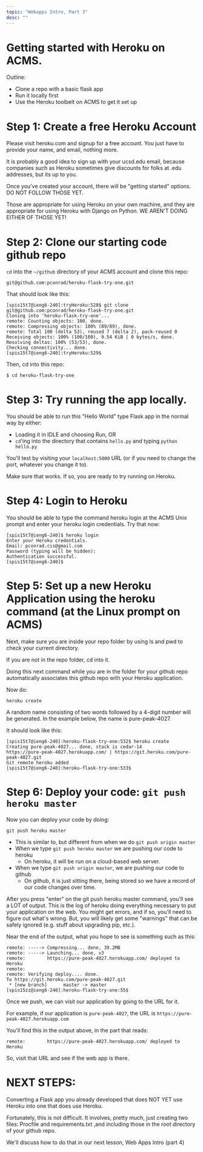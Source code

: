 ```yaml
---
topic: "Webapps Intro, Part 3"
desc: ""
---
```



# Getting started with Heroku on ACMS.

Outline:

* Clone a repo with a basic flask app
* Run it locally first
* Use the Heroku toolbelt on ACMS to get it set up

# Step 1: Create a free Heroku Account


Please visit heroku.com and signup for a free account.  You just have to provide your name, and email, nothing more.  

It is probably a good idea to sign up with your ucsd.edu email, because companies such as Heroku sometimes give discounts for folks at .edu addresses, but its up to you.

Once you've created your account, there will be "getting started" options.  DO NOT FOLLOW THOSE YET.  

Those are appropriate for using Heroku on your own machine, and they are appropriate for using Heroku with Django on Python.  WE AREN'T DOING EITHER OF THOSE YET!

# Step 2:  Clone our starting code github repo

`cd` into the `~/github` directory of your ACMS account and clone this repo:

```
git@github.com:pconrad/heroku-flask-try-one.git
```

That should look like this:
```
[spis15t7@ieng6-240]:tryHeroku:528$ git clone git@github.com:pconrad/heroku-flask-try-one.git
Cloning into 'heroku-flask-try-one'...
remote: Counting objects: 100, done.
remote: Compressing objects: 100% (89/89), done.
remote: Total 100 (delta 53), reused 7 (delta 2), pack-reused 0
Receiving objects: 100% (100/100), 9.54 KiB | 0 bytes/s, done.
Resolving deltas: 100% (53/53), done.
Checking connectivity... done.
[spis15t7@ieng6-240]:tryHeroku:529$ 
```

Then, cd into this repo:

```
$ cd heroku-flask-try-one
```  
  
# Step 3: Try running the app locally.

You should be able to run this "Hello World" type Flask app in the normal way by either:

* Loading it in IDLE and choosing Run, OR
* `cd`'ing into the directory that contains `hello.py` and typing `python hello.py`

You'll test by visiting your `localhost:5000` URL (or if you need to change the port, whatever you change it to).

Make sure that works.  If so, you are ready to try running on Heroku.

# Step 4: Login to Heroku

You should be able to type the command heroku login at the ACMS Unix prompt and enter your heroku login credentials.  Try that now:

```
[spis15t7@ieng6-240]$ heroku login
Enter your Heroku credentials.
Email: pconrad.cis@gmail.com
Password (typing will be hidden): 
Authentication successful.
[spis15t7@ieng6-240]$ 
```

# Step 5: Set up a new Heroku Application using the heroku command (at the Linux prompt on ACMS)

Next, make sure you are inside your repo folder by using ls and pwd to check your current directory.

If you are not in the repo folder, cd into it. 

Doing this next command while you are in the folder for your github repo automatically associates this github repo with your Heroku application.

Now do:

```
heroku create
```

A random name consisting of two words followed by a 4-digit number will be generated.  In the example below, the name is pure-peak-4027.

It should look like this:

```
[spis15t7@ieng6-240]:heroku-flask-try-one:532$ heroku create
Creating pure-peak-4027... done, stack is cedar-14
https://pure-peak-4027.herokuapp.com/ | https://git.heroku.com/pure-peak-4027.git
Git remote heroku added
[spis15t7@ieng6-240]:heroku-flask-try-one:533$ 
```

# Step 6: Deploy your code: `git push heroku master`


Now you can deploy your code by doing:

`git push heroku master`

* This is similar to, but different from when we do `git push origin master`
* When we type `git push heroku master` we are pushing our code to heroku
    * On heroku, it will be run on a cloud-based web server.
* When we type  `git push origin master`, we are pushing our code to github
    * On github, it is just sitting there, being stored so we have a record of our code changes over time.

After you press "enter" on the git push heroku master command, you'll see a LOT of output.  This is the log of heroku doing everything necessary to put your application on the web.  You might get errors, and if so, you'll need to figure out what's wrong.  But, you will likely get some "warnings" that can be safely ignored (e.g. stuff about upgrading pip, etc.).

Near the end of the output, what you hope to see is something such as this:
```
remote: -----> Compressing... done, 39.2MB
remote: -----> Launching... done, v3
remote:        https://pure-peak-4027.herokuapp.com/ deployed to Heroku
remote: 
remote: Verifying deploy.... done.
To https://git.heroku.com/pure-peak-4027.git
 * [new branch]      master -> master
[spis15zz@ieng6-240]:heroku-flask-try-one:55$ 
```

Once we push, we can visit our application by going to the URL for it.  

For example, if our application is `pure-peak-4027`, the URL is `https://pure-peak-4027.herokuapp.com`

You'll find this in the output above, in the part that reads:

```
remote:        https://pure-peak-4027.herokuapp.com/ deployed to Heroku
```

So, visit that URL and see if the web app is there.

# NEXT STEPS:

Converting a Flask app you already developed that does NOT YET use Heroku into one that does use Heroku.

Fortunately, this is not difficult. It involves, pretty much, just creating two files: Procfile and requirements.txt ,and including those in the root directory of your github repo.

We'll discuss how to do that in our next lesson, Web Apps Intro (part 4)
